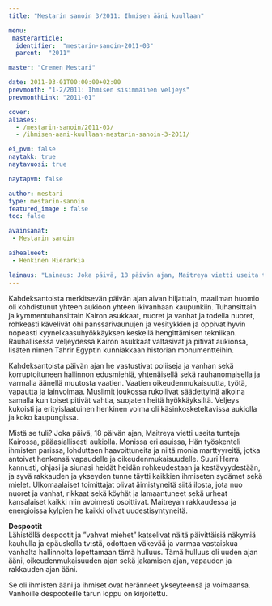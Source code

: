```yaml
---
title: "Mestarin sanoin 3/2011: Ihmisen ääni kuullaan"

menu:
 masterarticle:
  identifier:  "mestarin-sanoin-2011-03"
  parent:  "2011"

master: "Cremen Mestari"

date: 2011-03-01T00:00:00+02:00
prevmonth: "1-2/2011: Ihmisen sisimmäinen veljeys"
prevmonthLink: "2011-01"

cover:
aliases:
  - /mestarin-sanoin/2011-03/
  - /ihmisen-aani-kuullaan-mestarin-sanoin-3-2011/

ei_pvm: false
naytakk: true
naytavuosi: true

naytapvm: false

author: mestari
type: mestarin-sanoin
featured_image : false
toc: false

avainsanat:
 - Mestarin sanoin

aihealueet:
 - Henkinen Hierarkia

lainaus: "Lainaus: Joka päivä, 18 päivän ajan, Maitreya vietti useita tunteja Kairossa, pääasiallisesti aukiolla. Monissa eri asuissa, Hän työskenteli ihmisten parissa, lohduttaen haavoittuneita ja niitä monia marttyyreitä, jotka antoivat henkensä vapaudelle ja oikeudenmukaisuudelle."
---
```

<p>Kahdeksantoista merkitsevän päivän ajan aivan hiljattain, maailman huomio oli kohdistunut yhteen aukioon yhteen ikivanhaan kaupunkiin. Tuhansittain ja kymmentuhansittain Kairon asukkaat, nuoret ja vanhat ja todella nuoret, rohkeasti kävelivät ohi panssarivaunujen ja vesitykkien ja oppivat hyvin nopeasti kyynelkaasuhyökkäyksen keskellä hengittämisen tekniikan. Rauhallisessa veljeydessä Kairon asukkaat valtasivat ja pitivät aukionsa, lisäten nimen Tahrir Egyptin kunniakkaan historian monumentteihin.</p>
<p>Kahdeksantoista päivän ajan he vastustivat poliiseja ja vanhan sekä korruptoituneen hallinnon edusmiehiä, yhtenäisellä sekä rauhanomaisella ja varmalla äänellä muutosta vaatien. Vaatien oikeudenmukaisuutta, työtä, vapautta ja lainvoimaa. Muslimit joukossa rukoilivat säädettyinä aikoina samalla kun toiset pitivät vahtia, suojaten heitä hyökkäyksiltä. Veljeys kukoisti ja erityislaatuinen henkinen voima oli käsinkosketeltavissa aukiolla ja koko kaupungissa.</p>
<p>Mistä se tuli? Joka päivä, 18 päivän ajan, Maitreya vietti useita tunteja Kairossa, pääasiallisesti aukiolla. Monissa eri asuissa, Hän työskenteli ihmisten parissa, lohduttaen haavoittuneita ja niitä monia marttyyreitä, jotka antoivat henkensä vapaudelle ja oikeudenmukaisuudelle. Suuri Herra kannusti, ohjasi ja siunasi heidät heidän rohkeudestaan ja kestävyydestään, ja syvä rakkauden ja ykseyden tunne täytti kaikkien ihmiseten sydämet sekä mielet. Ulkomaalaiset toimittajat olivat äimistyneitä siitä ilosta, jota nuo nuoret ja vanhat, rikkaat sekä köyhät ja lamaantuneet sekä urheat kansalaiset kaikki niin avoimesti osoittivat. Maitreyan rakkaudessa ja energioissa kylpien he kaikki olivat uudestisyntyneitä.</p>
<p><strong>Despootit</strong><br>
Lähistöllä despootit ja ”vahvat miehet” katselivat näitä päivittäisiä näkymiä kauhulla ja epäuskolla tv:stä, odottaen väkevää ja varmaa vastaiskua vanhalta hallinnolta lopettamaan tämä hulluus. Tämä hulluus oli uuden ajan ääni, oikeudenmukaisuuden ajan sekä jakamisen ajan, vapauden ja rakkauden ajan ääni.</p>
<p>Se oli ihmisten ääni ja ihmiset ovat heränneet ykseyteensä ja voimaansa. Vanhoille despooteille tarun loppu on kirjoitettu.</p>